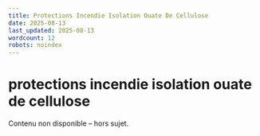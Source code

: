 ```yaml
---
title: Protections Incendie Isolation Ouate De Cellulose
date: 2025-08-13
last_updated: 2025-08-13
wordcount: 12
robots: noindex
---
```


# protections incendie isolation ouate de cellulose

Contenu non disponible – hors sujet.